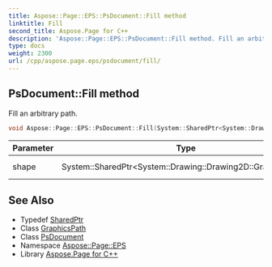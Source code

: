 ```yaml
---
title: Aspose::Page::EPS::PsDocument::Fill method
linktitle: Fill
second_title: Aspose.Page for C++
description: 'Aspose::Page::EPS::PsDocument::Fill method. Fill an arbitrary path in C++.'
type: docs
weight: 2300
url: /cpp/aspose.page.eps/psdocument/fill/
---
```

## PsDocument::Fill method


Fill an arbitrary path.

```cpp
void Aspose::Page::EPS::PsDocument::Fill(System::SharedPtr<System::Drawing::Drawing2D::GraphicsPath> shape)
```


| Parameter | Type | Description |
| --- | --- | --- |
| shape | System::SharedPtr\<System::Drawing::Drawing2D::GraphicsPath\> | The path to fill. |

## See Also

* Typedef [SharedPtr](../../../system/sharedptr/)
* Class [GraphicsPath](../../../system.drawing.drawing2d/graphicspath/)
* Class [PsDocument](../)
* Namespace [Aspose::Page::EPS](../../)
* Library [Aspose.Page for C++](../../../)
